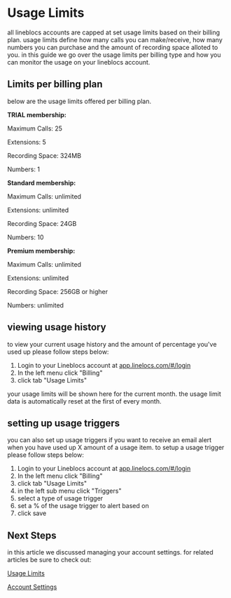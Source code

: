 # Usage Limits

all lineblocs accounts are capped at set usage limits based on their billing plan. usage limits define how many calls you can make/receive, how many numbers you can purchase and the amount of recording space alloted to you.
in this guide we go over the usage limits per billing type and how you can monitor the usage on your lineblocs account.

## Limits per billing plan

below are the usage limits offered per billing plan.

**TRIAL membership:**

Maximum Calls: 25

Extensions: 5

Recording Space: 324MB

Numbers: 1

**Standard membership:**

Maximum Calls: unlimited

Extensions: unlimited

Recording Space: 24GB

Numbers: 10

**Premium membership:**

Maximum Calls: unlimited

Extensions: unlimited

Recording Space: 256GB or higher

Numbers: unlimited

## viewing usage history

to view your current usage history and the amount of percentage you've used up please follow steps below:

1. Login to your Lineblocs account at [app.linelocs.com/#/login](http://app.lineblocs.com/#/login)
2. In the left menu click "Billing"
3. click tab "Usage Limits"

your usage limits will be shown here for the current month. the usage limit data is automatically reset at the first of every month.

## setting up usage triggers

you can also set up usage triggers if you want to receive an email alert when you have used up X amount of a usage item. to setup a usage trigger please follow steps below:

1. Login to your Lineblocs account at [app.linelocs.com/#/login](http://app.lineblocs.com/#/login)
2. In the left menu click "Billing"
3. click tab "Usage Limits"
4. in the left sub menu click "Triggers"
5. select a type of usage trigger
6. set a % of the usage trigger to alert based on
7. click save

## Next Steps

in this article we discussed managing your account settings. for related articles be sure to check out:

[Usage Limits](http://lineblocs.com/resources/other-topics/usage-limits)

[Account Settings](http://lineblocs.com/resources/other-topics/account-settings)
